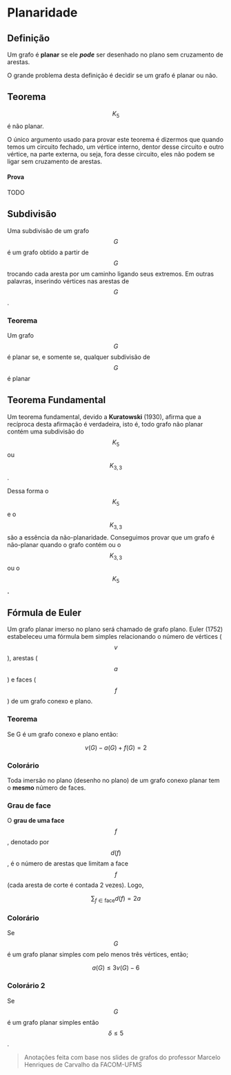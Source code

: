 # Planaridade

## Definição

Um grafo é **planar** se ele _**pode**_ ser desenhado no plano sem cruzamento de arestas.

O grande problema desta definição é decidir se um grafo é planar ou não.

## Teorema 

$$K_5$$ é não planar.

O único argumento usado para provar este teorema é dizermos que quando temos um circuito fechado, um vértice interno, dentor desse circuito e outro vértice, na parte externa, ou seja, fora desse circuito, eles não podem se ligar sem cruzamento de arestas.

#### Prova

TODO

## Subdivisão

Uma subdivisão de um grafo $$G$$ é um grafo obtido a partir de $$G$$ trocando cada aresta por um caminho ligando seus extremos. Em outras palavras, inserindo vértices nas arestas de $$G$$.

### Teorema

Um grafo $$G$$ é planar se, e somente se, qualquer subdivisão de $$G$$ é planar

## Teorema Fundamental

Um teorema fundamental, devido a **Kuratowski** \(1930\), afirma que a recíproca desta afirmação é verdadeira, isto é, todo grafo não planar contém uma subdivisão do $$K_5$$ ou $$K_{3,3}$$ .

Dessa forma o $$K_5$$e o $$K_{3,3}$$ são a essência da não-planaridade. Conseguimos provar que um grafo é não-planar quando o grafo contém ou o $$K_{3,3}$$ ou o $$K_5$$**.**

## Fórmula de Euler

Um grafo planar imerso no plano será chamado de grafo plano. Euler \(1752\) estabeleceu uma fórmula bem simples relacionando o número de vértices \( $$v$$ \), arestas \( $$a$$ \) e faces \( $$f$$ \) de um grafo conexo e plano.

### Teorema

Se G é um grafo conexo e plano então:

$$
v(G) − a(G) + f(G)=2
$$

### Colorário

Toda imersão no plano \(desenho no plano\) de um grafo conexo planar tem o **mesmo** número de faces.

### Grau de face

O **grau de uma face** $$f$$ , denotado por $$d(f)$$ , é o número de arestas que limitam a face $$f$$ \(cada aresta de corte é contada 2 vezes\). Logo,

$$
\sum_{f \in \text{face}}d(f) = 2a
$$

### Colorário

Se $$G$$ é um grafo planar simples com pelo menos três vértices, então;

$$
a(G) ≤ 3v(G) − 6
$$

### Colorário 2

Se $$G$$ é um grafo planar simples então $$δ ≤ 5$$ .





> Anotações feita com base nos slides de grafos do professor Marcelo Henriques de Carvalho da FACOM-UFMS


